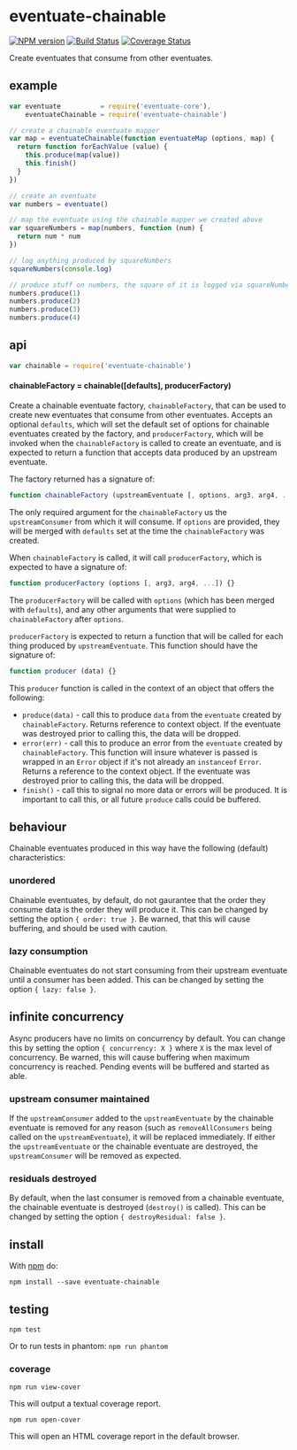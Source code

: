 # eventuate-chainable

[![NPM version](https://badge.fury.io/js/eventuate-chainable.png)](http://badge.fury.io/js/eventuate-chainable)
[![Build Status](https://travis-ci.org/jasonpincin/eventuate-chainable.svg?branch=master)](https://travis-ci.org/jasonpincin/eventuate-chainable)
[![Coverage Status](https://coveralls.io/repos/jasonpincin/eventuate-chainable/badge.png?branch=master)](https://coveralls.io/r/jasonpincin/eventuate-chainable?branch=master)

Create eventuates that consume from other eventuates.

## example

```javascript
var eventuate          = require('eventuate-core'),
    eventuateChainable = require('eventuate-chainable')

// create a chainable eventuate mapper
var map = eventuateChainable(function eventuateMap (options, map) {
  return function forEachValue (value) {
    this.produce(map(value))
    this.finish()
  }
})

// create an eventuate
var numbers = eventuate()

// map the eventuate using the chainable mapper we created above
var squareNumbers = map(numbers, function (num) {
  return num * num
})

// log anything produced by squareNumbers
squareNumbers(console.log)

// produce stuff on numbers, the square of it is logged via squareNumbers
numbers.produce(1)
numbers.produce(2)
numbers.produce(3)
numbers.produce(4)
```

## api

```javascript
var chainable = require('eventuate-chainable')
```

#### chainableFactory = chainable([defaults], producerFactory)

Create a chainable eventuate factory, `chainableFactory`, that can be used to
create new eventuates that consume from other eventuates. Accepts an optional
`defaults`, which will set the default set of options for chainable
eventuates created by the factory, and `producerFactory`, which will be
invoked when the `chainableFactory` is called to create an eventuate, and is 
expected to return a function that accepts data produced by an upstream 
eventuate.

The factory returned has a signature of: 

```javascript
function chainableFactory (upstreamEventuate [, options, arg3, arg4, ...]) {}
```

The only required argument for the `chainableFactory` us the `upstreamConsumer`
from which it will consume. If `options` are provided, they will be merged with
`defaults` set at the time the `chainableFactory` was created. 

When `chainableFactory` is called, it will call `producerFactory`, which
is expected to have a signature of:

```javascript
function producerFactory (options [, arg3, arg4, ...]) {}
```

The `producerFactory` will be called with `options` (which has been merged with 
`defaults`), and any other arguments that were supplied to `chainableFactory`
after `options`.

`producerFactory` is expected to return a function that will be called
for each thing produced by `upstreamEventuate`. This function should have the
signature of:

```javascript
function producer (data) {}
```

This `producer` function is called in the context of an object that offers the
following:

* `produce(data)` - call this to produce `data` from the `eventuate` created by
  `chainableFactory`. Returns reference to context object. If the eventuate was
  destroyed prior to calling this, the data will be dropped.
* `error(err)` - call this to produce an error from the `eventuate` created by
  `chainableFactory`. This function will insure whatever is passed is wrapped in
  an `Error` object if it's not already an `instanceof` `Error`. Returns a
  reference to the context object. If the eventuate was destroyed prior to
  calling this, the data will be dropped.
* `finish()` - call this to signal no more data or errors will be produced. It
  is important to call this, or all future `produce` calls could be buffered.

## behaviour

Chainable eventuates produced in this way have the following (default) 
characteristics:

### unordered

Chainable eventuates, by default, do not gaurantee that the order they consume
data is the order they will produce it. This can be changed by setting the
option `{ order: true }`. Be warned, that this will cause buffering, and should
be used with caution.

### lazy consumption

Chainable eventuates do not start consuming from their upstream eventuate until
a consumer has been added. This can be changed by setting the option `{ lazy:
false }`.

## infinite concurrency 

Async producers have no limits on concurrency by default. You can change this by
setting the option `{ concurrency: X }` where `X` is the max level of
concurrency. Be warned, this will cause buffering when maximum concurrency is
reached. Pending events will be buffered and started as able.

### upstream consumer maintained

If the `upstreamConsumer` added to the `upstreamEventuate` by the chainable 
eventuate is removed for any reason (such as `removeAllConsumers` being called 
on the `upstreamEventuate`), it will be replaced immediately. If either the 
`upstreamEventuate` or the chainable eventuate are destroyed, the 
`upstreamConsumer` will be removed as expected.

### residuals destroyed

By default, when the last consumer is removed from a chainable eventuate, the
chainable eventuate is destroyed (`destroy()` is called). This can be changed by
setting the option `{ destroyResidual: false }`.

## install

With [npm](https://npmjs.org) do:

```
npm install --save eventuate-chainable
```

## testing

`npm test`

Or to run tests in phantom: `npm run phantom`

### coverage

`npm run view-cover`

This will output a textual coverage report.

`npm run open-cover`

This will open an HTML coverage report in the default browser.
